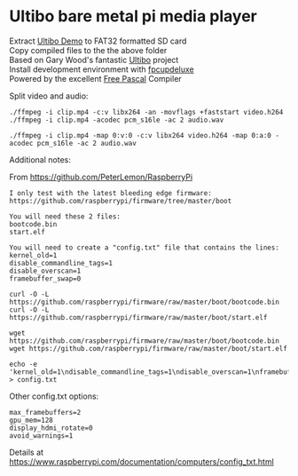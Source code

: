 # Ultibo bare metal pi media player

Extract [Ultibo Demo](https://github.com/ultibohub/Demo/releases/) to FAT32 formatted SD card \
Copy compiled files to the the above folder \
Based on Gary Wood's fantastic [Ultibo](https://ultibo.org/) project \
Install development environment with [fpcupdeluxe](https://github.com/LongDirtyAnimAlf/fpcupdeluxe) \
Powered by the excellent [Free Pascal](https://freepascal.org)  Compiler

Split video and audio:

```
./ffmpeg -i clip.mp4 -c:v libx264 -an -movflags +faststart video.h264
./ffmpeg -i clip.mp4 -acodec pcm_s16le -ac 2 audio.wav

./ffmpeg -i clip.mp4 -map 0:v:0 -c:v libx264 video.h264 -map 0:a:0 -acodec pcm_s16le -ac 2 audio.wav
```

Additional notes:

From https://github.com/PeterLemon/RaspberryPi
```
I only test with the latest bleeding edge firmware:
https://github.com/raspberrypi/firmware/tree/master/boot

You will need these 2 files:
bootcode.bin
start.elf

You will need to create a "config.txt" file that contains the lines:
kernel_old=1
disable_commandline_tags=1
disable_overscan=1
framebuffer_swap=0
```

```
curl -O -L https://github.com/raspberrypi/firmware/raw/master/boot/bootcode.bin
curl -O -L https://github.com/raspberrypi/firmware/raw/master/boot/start.elf

wget https://github.com/raspberrypi/firmware/raw/master/boot/bootcode.bin
wget https://github.com/raspberrypi/firmware/raw/master/boot/start.elf

echo -e 'kernel_old=1\ndisable_commandline_tags=1\ndisable_overscan=1\nframebuffer_swap=0' > config.txt
```

Other config.txt options:

```
max_framebuffers=2
gpu_mem=128
display_hdmi_rotate=0
avoid_warnings=1
```

Details at https://www.raspberrypi.com/documentation/computers/config_txt.html

